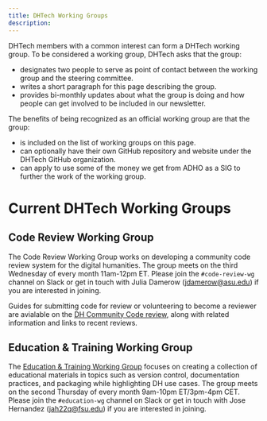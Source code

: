 ```yaml
---
title: DHTech Working Groups
description:
---
```


DHTech members with a common interest can form a DHTech working group. To be considered a working group, DHTech asks that the group:
- designates two people to serve as point of contact between the working group and the steering committee.
- writes a short paragraph for this page describing the group.
- provides bi-monthly updates about what the group is doing and how people can get involved to be included in our newsletter.

The benefits of being recognized as an official working group are that the group:
- is included on the list of working groups on this page.
- can optionally have their own GitHub repository and website under the DHTech GitHub organization.
- can apply to use some of the money we get from ADHO as a SIG to further the work of the working group.


# Current DHTech Working Groups

## Code Review Working Group

The Code Review Working Group works on developing a community code review system for the digital humanities. The group meets on the third Wednesday of every month 11am-12pm ET. Please join the `#code-review-wg` channel on Slack or get in touch with Julia Damerow (jdamerow@asu.edu) if you are interested in joining.

Guides for submitting code for review or volunteering to become a reviewer are avialable on the [DH Community Code review](https://dhcodereview.github.io/), along with related information and links to recent reviews.

## Education & Training Working Group

The [Education & Training Working Group](https://dh-tech.github.io/wg-education-training/) focuses on creating a collection of educational materials in topics such as version control, documentation practices, and packaging while highlighting DH use cases. The group meets on the second Thursday of every month 9am-10pm ET/3pm-4pm CET. Please join the `#education-wg` channel on Slack or get in touch with Jose Hernandez (jah22q@fsu.edu) if you are interested in joining.

